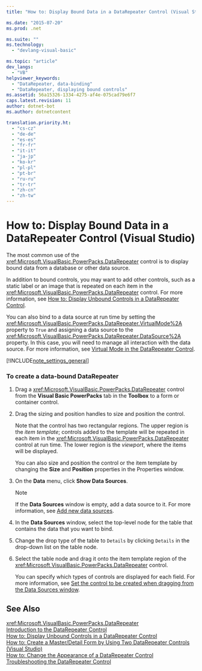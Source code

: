 ```yaml
---
title: "How to: Display Bound Data in a DataRepeater Control (Visual Studio) | Microsoft Docs"

ms.date: "2015-07-20"
ms.prod: .net

ms.suite: ""
ms.technology: 
  - "devlang-visual-basic"

ms.topic: "article"
dev_langs: 
  - "VB"
helpviewer_keywords: 
  - "DataRepeater, data-binding"
  - "DataRepeater, displaying bound controls"
ms.assetid: 56a15326-1334-4275-af4e-075cad79e6f7
caps.latest.revision: 11
author: dotnet-bot
ms.author: dotnetcontent

translation.priority.ht: 
  - "cs-cz"
  - "de-de"
  - "es-es"
  - "fr-fr"
  - "it-it"
  - "ja-jp"
  - "ko-kr"
  - "pl-pl"
  - "pt-br"
  - "ru-ru"
  - "tr-tr"
  - "zh-cn"
  - "zh-tw"
---
```

# How to: Display Bound Data in a DataRepeater Control (Visual Studio)
The most common use of the <xref:Microsoft.VisualBasic.PowerPacks.DataRepeater> control is to display bound data from a database or other data source.  
  
 In addition to bound controls, you may want to add other controls, such as a static label or an image that is repeated on each item in the <xref:Microsoft.VisualBasic.PowerPacks.DataRepeater> control. For more information, see [How to: Display Unbound Controls in a DataRepeater Control](../../../visual-basic/developing-apps/windows-forms/how-to-display-unbound-controls-in-a-datarepeater-control-visual-studio.md).  
  
 You can also bind to a data source at run time by setting the <xref:Microsoft.VisualBasic.PowerPacks.DataRepeater.VirtualMode%2A> property to `True` and assigning a data source to the <xref:Microsoft.VisualBasic.PowerPacks.DataRepeater.DataSource%2A> property. In this case, you will need to manage all interaction with the data source. For more information, see [Virtual Mode in the DataRepeater Control](../../../visual-basic/developing-apps/windows-forms/virtual-mode-in-the-datarepeater-control-visual-studio.md).  
  
[!INCLUDE[note_settings_general](~/includes/note-settings-general-md.md)]  
  
### To create a data-bound DataRepeater  
  
1.  Drag a <xref:Microsoft.VisualBasic.PowerPacks.DataRepeater> control from the **Visual Basic PowerPacks** tab in the **Toolbox** to a form or container control.  
  
2.  Drag the sizing and position handles to size and position the control.  
  
     Note that the control has two rectangular regions. The upper region is the *item template*; controls added to the template will be repeated in each item in the <xref:Microsoft.VisualBasic.PowerPacks.DataRepeater> control at run time. The lower region is the *viewport*, where the items will be displayed.  
  
     You can also size and position the control or the item template by changing the **Size** and **Position** properties in the Properties window.  
  
3.  On the **Data** menu, click **Show Data Sources**.  
  
    > [!NOTE]
    >  If the **Data Sources** window is empty, add a data source to it. For more information, see [Add new data sources](/visualstudio/data-tools/add-new-data-sources).  
  
4.  In the **Data Sources** window, select the top-level node for the table that contains the data that you want to bind.  
  
5.  Change the drop type of the table to `Details` by clicking `Details` in the drop-down list on the table node.  
  
6.  Select the table node and drag it onto the item template region of the <xref:Microsoft.VisualBasic.PowerPacks.DataRepeater> control.  
  
     You can specify which types of controls are displayed for each field. For more information, see [Set the control to be created when dragging from the Data Sources window](/visualstudio/data-tools/set-the-control-to-be-created-when-dragging-from-the-data-sources-window).  
  
## See Also  
 <xref:Microsoft.VisualBasic.PowerPacks.DataRepeater>   
 [Introduction to the DataRepeater Control](../../../visual-basic/developing-apps/windows-forms/introduction-to-the-datarepeater-control-visual-studio.md)   
 [How to: Display Unbound Controls in a DataRepeater Control](../../../visual-basic/developing-apps/windows-forms/how-to-display-unbound-controls-in-a-datarepeater-control-visual-studio.md)   
 [How to: Create a Master/Detail Form by Using Two DataRepeater Controls (Visual Studio)](../../../visual-basic/developing-apps/windows-forms/how-to-create-a-master-detail-form-by-using-two-datarepeater-controls.md)   
 [How to: Change the Appearance of a DataRepeater Control](../../../visual-basic/developing-apps/windows-forms/how-to-change-the-appearance-of-a-datarepeater-control-visual-studio.md)   
 [Troubleshooting the DataRepeater Control](../../../visual-basic/developing-apps/windows-forms/troubleshooting-the-datarepeater-control-visual-studio.md)